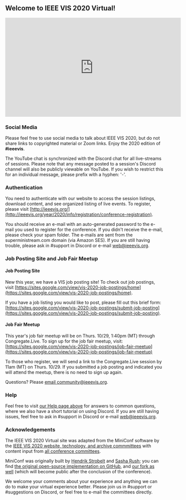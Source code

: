 ## Welcome to IEEE VIS 2020 Virtual!
<div class="embed-responsive embed-responsive-16by9 mb-4">
<iframe class="" width="560" height="315" src="https://www.youtube-nocookie.com/embed/TRVB7399ynY?rel=0" frameborder="0" allow="accelerometer; autoplay; clipboard-write; encrypted-media; gyroscope; picture-in-picture" allowfullscreen></iframe>
</div>

### Social Media

Please feel free to use social media to talk about IEEE VIS 2020, but
do not share links to copyrighted material or Zoom links.
Enjoy the 2020 edition of <strong>#ieeevis</strong>.

The YouTube chat is synchronized with the Discord chat for all live-streams of sessions.  Please note that any message posted to a session's Discord channel will also be publicly viewable on YouTube.  If you wish to restrict this for an individual message, please prefix with a hyphen: '-'.

### Authentication

You need to authenticate with our website to access the session listings, download content, and see organized listing of live events.  To register, please visit [http://ieeevis.org/](http://ieeevis.org/year/2020/info/registration/conference-registration).

You should receive an e-mail with an auto-generated password to the e-mail you used to register for the conference.  If you didn't receive the e-mail, please check your spam folder.  The e-mails are sent from the superministream.com domain (via Amazon SES).  If you are still having trouble, please ask in #support in Discord or e-mail web@ieeevis.org.

### Job Posting Site and Job Fair Meetup

#### Job Posting Site
New this year, we have a VIS job posting site! To check out job postings, visit [https://sites.google.com/view/vis-2020-job-postings/home](https://sites.google.com/view/vis-2020-job-postings/home).

If you have a job listing you would like to post, please fill out this brief form: [https://sites.google.com/view/vis-2020-job-postings/submit-job-posting](https://sites.google.com/view/vis-2020-job-postings/submit-job-posting).

#### Job Fair Meetup
This year's job fair meetup will be on Thurs. 10/29, 1:40pm (MT) through Congregate.Live. To sign up for the job fair meetup, visit: [https://sites.google.com/view/vis-2020-job-postings/job-fair-meetup](https://sites.google.com/view/vis-2020-job-postings/job-fair-meetup)

To those who register, we will send a link to the Congregate.Live session by 11am (MT) on Thurs. 10/29. If you submitted a job posting and indicated you will attend the meetup, there is no need to sign up again.

Questions? Please [email community@ieeevis.org](mailto:community@ieeevis.org).


### Help

Feel free to visit [our Help page above](/help.html) for answers to common questions, where we also have a short tutorial on using Discord.  If you are still having issues, feel free to ask in #support in Discord or e-mail web@ieeevis.org.


### Acknowledgements

The IEEE VIS 2020 Virtual site was adapted from the MiniConf software by the [IEEE VIS 2020 website, technology, and archive commmittees](http://ieeevis.org/year/2020/info/committees/conference-committee) with content input from [all conference committees](http://ieeevis.org/year/2020/info/committees/conference-committee).

MiniConf was originally built by [Hendrik Strobelt](http://twitter.com/hen_str) and [Sasha Rush](http://twitter.com/srush_nlp); you can find [the original open-source implementation on GitHub](https://github.com/Mini-Conf/Mini-Conf), and [our fork as well](https://github.com/ieee-vgtc/vis-virtual-website) (which will become public after the conclusion of the conference).

We welcome your comments about your experience and anything we can do to make your virtual experience better.  Please join us in #support or #suggestions on Discord, or feel free to e-mail the committees directly.
